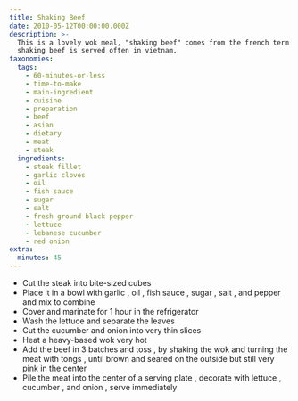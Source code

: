 ```yaml
---
title: Shaking Beef
date: 2010-05-12T00:00:00.000Z
description: >-
  This is a lovely wok meal, "shaking beef" comes from the french term "saute".
  shaking beef is served often in vietnam.
taxonomies:
  tags:
    - 60-minutes-or-less
    - time-to-make
    - main-ingredient
    - cuisine
    - preparation
    - beef
    - asian
    - dietary
    - meat
    - steak
  ingredients:
    - steak fillet
    - garlic cloves
    - oil
    - fish sauce
    - sugar
    - salt
    - fresh ground black pepper
    - lettuce
    - lebanese cucumber
    - red onion
extra:
  minutes: 45
---
```

 - Cut the steak into bite-sized cubes
 - Place it in a bowl with garlic , oil , fish sauce , sugar , salt , and pepper and mix to combine
 - Cover and marinate for 1 hour in the refrigerator
 - Wash the lettuce and separate the leaves
 - Cut the cucumber and onion into very thin slices
 - Heat a heavy-based wok very hot
 - Add the beef in 3 batches and toss , by shaking the wok and turning the meat with tongs , until brown and seared on the outside but still very pink in the center
 - Pile the meat into the center of a serving plate , decorate with lettuce , cucumber , and onion , serve immediately

